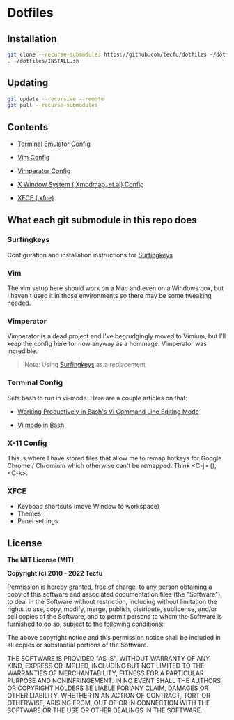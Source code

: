 # Dotfiles

## Installation

```sh
git clone --recurse-submodules https://github.com/tecfu/dotfiles ~/dotfiles
. ~/dotfiles/INSTALL.sh
```

## Updating

```sh
git update --recursive --remote
git pull --recurse-submodules
```

## Contents

- [Terminal Emulator Config](https://github.com/tecfu/.terminal/tree/server)

- [Vim Config](https://github.com/tecfu/.vim/tree/server)

- [Vimperator Config](https://github.com/tecfu/.vimperator/tree/master)

- [X Window System (.Xmodmap, et.al) Config](https://github.com/tecfu/x11-config/tree/master)

- [XFCE (.xfce)](https://github.com/tecfu/.xfce)

## What each git submodule in this repo does

### Surfingkeys

Configuration and installation instructions for [Surfingkeys](https://github.com/tecfu/Surfingkeys/tree/hack_hint_sizes)

### Vim

The vim setup here should work on a Mac and even on a Windows box, but I haven't used it in those environments so there may be some tweaking needed.

### Vimperator

Vimperator is a dead project and I've begrudgingly moved to Vimium, but I'll keep the config here for now anyway as a hommage. Vimperator was incredible.

> Note: Using [Surfingkeys](https://github.com/tecfu/Surfingkeys/tree/hack_hint_sizes) as a replacement

### Terminal Config

Sets bash to run in vi-mode. Here are a couple articles on that:

- [Working Productively in Bash's Vi Command Line Editing Mode](http://www.catonmat.net/blog/bash-vi-editing-mode-cheat-sheet)

- [Vi mode in Bash](https://sanctum.geek.nz/arabesque/vi-mode-in-bash)

### X-11 Config

This is where I have stored files that allow me to remap hotkeys for Google Chrome / Chromium which otherwise can't be remapped. Think \<C-j\> (), \<C-k\>.

### XFCE

- Keyboad shortcuts (move Window to workspace) 
- Themes
- Panel settings

## License

**The MIT License (MIT)**

**Copyright (c) 2010 - 2022 Tecfu**

Permission is hereby granted, free of charge, to any person obtaining a copy of this software and associated documentation files (the "Software"), to deal in the Software without restriction, including without limitation the rights to use, copy, modify, merge, publish, distribute, sublicense, and/or sell copies of the Software, and to permit persons to whom the Software is furnished to do so, subject to the following conditions:

The above copyright notice and this permission notice shall be included in all copies or substantial portions of the Software.

THE SOFTWARE IS PROVIDED "AS IS", WITHOUT WARRANTY OF ANY KIND, EXPRESS OR IMPLIED, INCLUDING BUT NOT LIMITED TO THE WARRANTIES OF MERCHANTABILITY, FITNESS FOR A PARTICULAR PURPOSE AND NONINFRINGEMENT. IN NO EVENT SHALL THE AUTHORS OR COPYRIGHT HOLDERS BE LIABLE FOR ANY CLAIM, DAMAGES OR OTHER LIABILITY, WHETHER IN AN ACTION OF CONTRACT, TORT OR OTHERWISE, ARISING FROM, OUT OF OR IN CONNECTION WITH THE SOFTWARE OR THE USE OR OTHER DEALINGS IN THE SOFTWARE.
